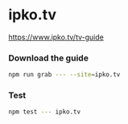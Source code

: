 # ipko.tv

https://www.ipko.tv/tv-guide

### Download the guide

```sh
npm run grab --- --site=ipko.tv
```

### Test

```sh
npm test --- ipko.tv
```
